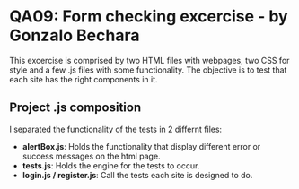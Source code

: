 # QA09: Form checking excercise - by Gonzalo Bechara
This excercise is comprised by two HTML files with webpages, two CSS for style and a few .js files with some functionality.
The objective is to test that each site has the right components in it.

## Project .js composition
I separated the functionality of the tests in 2 differnt files:
* **alertBox.js**: Holds the functionality that display different error or success messages on the html page.
* **tests.js**: Holds the engine for the tests to occur.
* **login.js / register.js**: Call the tests each site is designed to do.